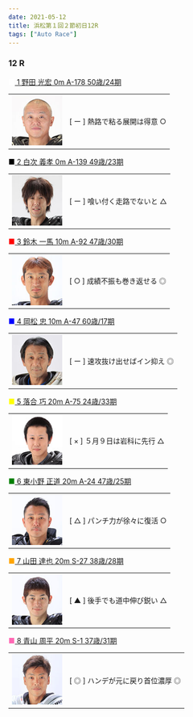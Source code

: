 ```yaml
---
date: 2021-05-12
title: 浜松第１回２節初日12R
tags: ["Auto Race"]
---
```


### 12 R

<span style='color: white'>■</span><a href='https://www.oddspark.com/autorace/PlayerDetail.do?playerCd=2418'> 1 野田 光宏 0m A-178 50歳/24期</a>

<table>
  <td width='100'>
    <img src='../../content/images/A-178_野田光宏.jpg' />
  </td>
  <td> [ ー ] 熱路で粘る展開は得意 ○
  </td>
</table>
<span style='color: black'>■</span><a href='https://www.oddspark.com/autorace/PlayerDetail.do?playerCd=2313'> 2 白次 義孝 0m A-139 49歳/23期</a>
<table>
  <td width='100'>
    <img src='../../content/images/A-139_白次義孝.jpg' />
  </td>
  <td> [ ー ] 喰い付く走路でないと △
  </td>
</table>
<span style='color: red'>■</span><a href='https://www.oddspark.com/autorace/PlayerDetail.do?playerCd=3013'> 3 鈴木 一馬 10m A-92 47歳/30期</a>
<table>
  <td width='100'>
    <img src='../../content/images/A-92_鈴木一馬.jpg' />
  </td>
  <td> [ ○ ] 成績不振も巻き返せる ◎
  </td>
</table>
<span style='color: blue'>■</span><a href='https://www.oddspark.com/autorace/PlayerDetail.do?playerCd=1704'> 4 岡松 忠 10m A-47 60歳/17期</a>
<table>
  <td width='100'>
    <img src='../../content/images/A-47_岡松忠.jpg' />
  </td>
  <td> [ ー ] 速攻抜け出せばイン抑え ◎
  </td>
</table>
<span style='color: yellow'>■</span><a href='https://www.oddspark.com/autorace/PlayerDetail.do?playerCd=3305'> 5 落合 巧 20m A-75 24歳/33期</a>
<table>
  <td width='100'>
    <img src='../../content/images/A-75_落合巧.jpg' />
  </td>
  <td> [ × ] ５月９日は岩科に先行 △
  </td>
</table>
<span style='color: green'>■</span><a href='https://www.oddspark.com/autorace/PlayerDetail.do?playerCd=2524'> 6 東小野 正道 20m A-24 47歳/25期</a>
<table>
  <td width='100'>
    <img src='../../content/images/A-24_東小野正道.jpg' />
  </td>
  <td> [ △ ] パンチ力が徐々に復活 ○
  </td>
</table>
<span style='color: orange'>■</span><a href='https://www.oddspark.com/autorace/PlayerDetail.do?playerCd=2828'> 7 山田 達也 20m S-27 38歳/28期</a>
<table>
  <td width='100'>
    <img src='../../content/images/S-27_山田達也.jpg' />
  </td>
  <td> [ ▲ ] 後手でも道中伸び鋭い △
  </td>
</table>
<span style='color: hotpink'>■</span><a href='https://www.oddspark.com/autorace/PlayerDetail.do?playerCd=3101'> 8 青山 周平 20m S-1 37歳/31期</a>
<table>
  <td width='100'>
    <img src='../../content/images/S-1_青山周平.jpg' />
  </td>
  <td> [ ◎ ] ハンデが元に戻り首位濃厚 ◎
  </td>
</table>
